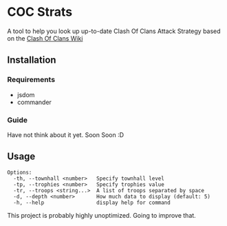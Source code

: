 # COC Strats
A tool to help you look up up-to-date Clash Of Clans Attack Strategy based on the
[Clash Of Clans Wiki](https://clashofclans.fandom.com/wiki/Clash_of_Clans_Wiki:Attack_Strategies)

## Installation

### Requirements

- jsdom
- commander

### Guide

Have not think about it yet. Soon Soon :D

## Usage

```
Options:
  -th, --townhall <number>   Specify townhall level
  -tp, --trophies <number>   Specify trophies value
  -tr, --troops <string...>  A list of troops separated by space
  -d, --depth <number>       How much data to display (default: 5)
  -h, --help                 display help for command
```

This project is probably highly unoptimized. Going to improve that.
